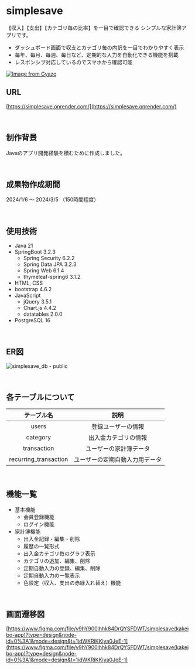 # simplesave
【収入】【支出】【カテゴリ毎の比率】を一目で確認できる
シンプルな家計簿アプリです。<br />
- ダッシュボード画面で収支とカテゴリ毎の内訳を一目でわかりやすく表示<br />
- 毎年、毎月、毎週、毎日など、定期的な入力を自動化できる機能を搭載<br />
- レスポンシブ対応しているのでスマホから確認可能

[![Image from Gyazo](https://i.gyazo.com/79713d560df4d38b2edc97d00a360c88.gif)](https://gyazo.com/79713d560df4d38b2edc97d00a360c88)


## URL
[https://simplesave.onrender.com/](https://simplesave.onrender.com/)



<br />


## 制作背景
Javaのアプリ開発経験を積むために作成しました。

<br />

## 成果物作成期間
2024/1/6 ～ 2024/3/5 （150時間程度）

<br />

## 使用技術
- Java 21
- SpringBoot 3.2.3
  - Spring Security 6.2.2
  - Spring Data JPA 3.2.3
  - Spring Web 6.1.4
  - thymeleaf-spring6 3.1.2
- HTML, CSS
- bootstrap 4.6.2
- JavaScript
  - jQuery 3.5.1
  - Chart.js 4.4.2
  - datatables 2.0.0
- PostgreSQL 16


<br />

## ER図
![simplesave_db - public](https://github.com/nyakako/simple-save/assets/9846779/657414f6-5eb5-448d-8769-5a1e2834413a)

<br />

## 各テーブルについて
| テーブル名 | 説明 |
|:-:|:-:|
| users | 登録ユーザーの情報 |
| category | 出入金カテゴリの情報 |
| transaction | ユーザーの家計簿データ |
| recurring_transaction | ユーザーの定期自動入力用データ |

<br />


## 機能一覧
- 基本機能
  - 会員登録機能
  - ログイン機能
- 家計簿機能
  - 出入金記録・編集・削除
  - 履歴の一覧形式
  - 出入金カテゴリ毎のグラフ表示
  - カテゴリの追加、編集、削除
  - 定期自動入力の登録、編集、削除
  - 定期自動入力の一覧表示
  - 色設定（収入、支出の赤緑入れ替え）機能

<br />

## 画面遷移図
[https://www.figma.com/file/v9hY900lhhk84DrQYSFDWT/simplesave(kakeibo-app)?type=design&node-id=0%3A1&mode=design&t=1idWKRiKKiya0JeE-1](https://www.figma.com/file/v9hY900lhhk84DrQYSFDWT/simplesave(kakeibo-app)?type=design&node-id=0%3A1&mode=design&t=1idWKRiKKiya0JeE-1)

<br />
